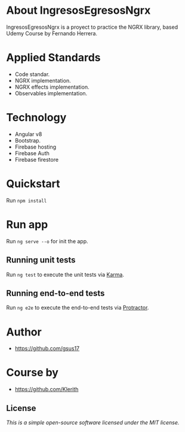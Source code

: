 # About IngresosEgresosNgrx
IngresosEgresosNgrx is a proyect to practice the NGRX library, based Udemy Course by Fernando Herrera.

# Applied Standards
* Code standar.
* NGRX implementation.
* NGRX effects implementation.
* Observables implementation.

# Technology
* Angular v8
* Bootstrap.
* Firebase hosting
* Firebase Auth
* Firebase firestore

# Quickstart
Run `npm install` 

# Run app
Run `ng serve --o`  for init the app.

## Running unit tests

Run `ng test` to execute the unit tests via [Karma](https://karma-runner.github.io).

## Running end-to-end tests

Run `ng e2e` to execute the end-to-end tests via [Protractor](http://www.protractortest.org/).

# Author
* https://github.com/gsus17

# Course by 
* https://github.com/Klerith

## License
*This is a simple open-source software licensed under the MIT license.*
